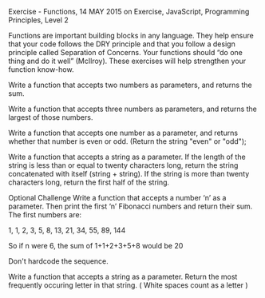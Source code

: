 Exercise - Functions, 14 MAY 2015 on Exercise, JavaScript, Programming Principles, Level 2

Functions are important building blocks in any language. They help ensure that your code follows the DRY principle and that you follow a design principle called Separation of Concerns. Your functions should “do one thing and do it well” (McIlroy). These exercises will help strengthen your function know-how.

Write a function that accepts two numbers as parameters, and returns the sum.

Write a function that accepts three numbers as parameters, and returns the largest of those numbers.

Write a function that accepts one number as a parameter, and returns whether that number is even or odd. (Return the string "even" or "odd");

Write a function that accepts a string as a parameter. If the length of the string is less than or equal to twenty characters long, return the string concatenated with itself (string + string). If the string is more than twenty characters long, return the first half of the string.

Optional Challenge
Write a function that accepts a number ‘n’ as a parameter. Then print the first ‘n’ Fibonacci numbers and return their sum.
The first numbers are:

1, 1, 2, 3, 5, 8, 13, 21, 34, 55, 89, 144

So if n were 6, the sum of 1+1+2+3+5+8 would be 20

Don't hardcode the sequence.

Write a function that accepts a string as a parameter. Return the most frequently occuring letter in that string. ( White spaces count as a letter )